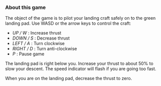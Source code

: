### About this game
The object of the game is to pilot your landing craft safely on to the green landing pad. Use WASD or the arrow keys to control the craft:
- *UP / W*    : Increase thrust
- *DOWN / S*  : Decrease thrust
- *LEFT / A*  : Turn clockwise
- *RIGHT / D* : Turn anti-clockwise
- *P* : Pause game

The landing pad is right below you. Increase your thrust to about 50% to slow your descent. The speed indicator will flash if you are going too fast.

When you are on the landing pad, decrease the thrust to zero.

